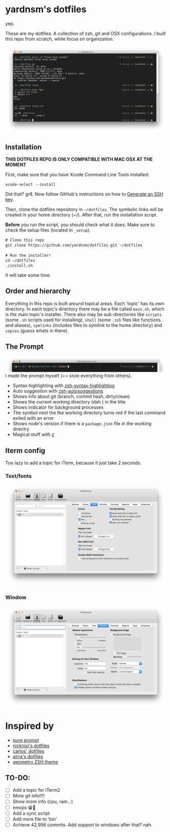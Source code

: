 # yardnsm's dotfiles
yep.

These are my dotfiles. A collection of zsh, git and OSX configurations. I built this repo from scratch, while focus on organization.

![](https://raw.githubusercontent.com/yardnsm/dotfiles/master/_misc/media/terminal.png)

## Installation
**THIS DOTFILES REPO IS ONLY COMPATIBLE WITH MAC OSX AT THE MOMENT**

First, make sure that you have Xcode Command Line Tools installed:

```
xcode-select --install
```

Did that? gr8. Now follow GitHub's instructions on how to [Generate an SSH key](https://help.github.com/articles/generating-an-ssh-key/).

Then, clone the dotfiles repository in `~/dotfiles`. The symbolic links will be created in your home directory (~/).
After that, run the installation script.

**Before** you run the script, you should check what it does. Make sure to check the setup files (located in `_setup`).

```
# Clone this repo
git clone https://github.com/yardnsm/dotfiles.git ~/dotfiles

# Run the installer!
cd ~/dotfiles
./install.sh
```

It will take some time.

## Order and hierarchy
Everything in this repo is built around topical areas. Each 'topic' has its own directory. In each topic's directory there may be
a file called `main.sh`, which is the main topic's installer. There also may be sub-directories like `scripts` (some `.sh` scripts used for installing),
`shell` (some `.zsh` files like functions and aliases), `symlinks` (includes files to symlink to the home directory) and `copies` (guess whats in there).

## The Prompt
![](https://raw.githubusercontent.com/yardnsm/dotfiles/master/_misc/media/terminal-sliced.png)
I made the prompt myself (== stole everything from others).
- Syntax highlighting with [zsh-syntax-highlighting](https://github.com/zsh-users/zsh-syntax-highlighting)
- Auto suggestion with [zsh-autosuggestions](https://github.com/zsh-users/zsh-autosuggestions)
- Shows info about git (branch, commit hash, dirty/clean)
- Shows the current working directory (dah.) in the title
- Shows indicator for background processes
- The symbol next the the working directory turns red if the last command exited with an error
- Shows node's version if there is a `package.json` file in the working directry
- Magical stuff with [z](https://github.com/rupa/z)

## Iterm config
Too lazy to add a topic for iTerm, because it just take 2 seconds.

### Text/fonts
![](https://raw.githubusercontent.com/yardnsm/dotfiles/master/_misc/media/iterm-text.png)

### Window
![](https://raw.githubusercontent.com/yardnsm/dotfiles/master/_misc/media/iterm-window.png)

# Inspired by
- [pure prompt](https://github.com/sindresorhus/pure)
- [nicknisi's dotfiles](https://github.com/nicknisi/dotfiles)
- [carlos' dotfiles](https://github.com/caarlos0/dotfiles)
- [alrra's dotfiles](https://github.com/alrra/dotfiles)
- [geometry ZSH theme](https://github.com/frmendes/geometry)

## TO-DO:
- [ ] Add a topic for iTerm2
- [ ] More git info!!!!
- [ ] Show more info (cpu, ram...)
- [ ] emojis 😁🚀
- [ ] Add a sync script
- [ ] Add more file to 'bin'
- [ ] Achieve 42,956 commits. Add support to windows after that? nah.

